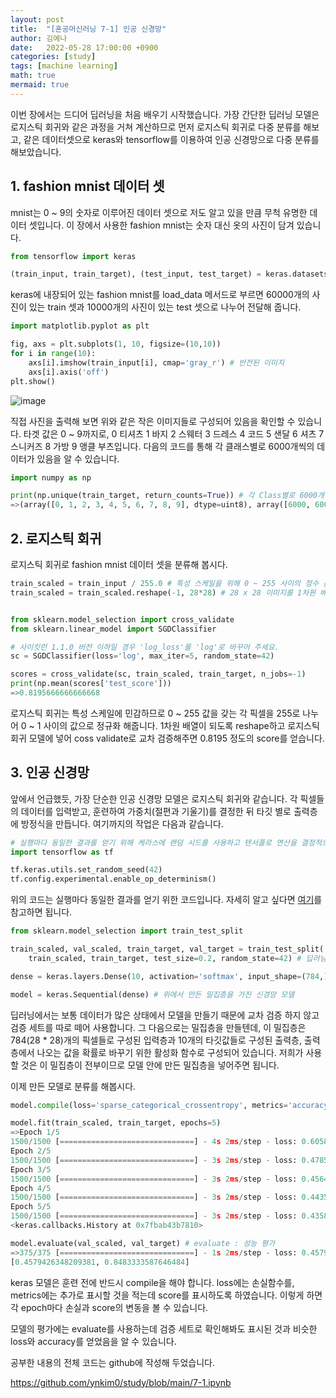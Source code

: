 ```yaml
---
layout: post
title:  "[혼공머신러닝 7-1] 인공 신경망"
author: 김예나
date:   2022-05-28 17:00:00 +0900
categories: [study]
tags: [machine learning]
math: true
mermaid: true
---
```



이번 장에서는 드디어 딥러닝을 처음 배우기 시작했습니다. 가장 간단한 딥러닝 모델은 로지스틱 회귀와 같은 과정을 거쳐 계산하므로 먼저 로지스틱 회귀로 다중 분류를 해보고, 같은 데이터셋으로 keras와 tensorflow를 이용하여 인공 신경망으로 다중 분류를 해보았습니다.


## 1\. fashion mnist 데이터 셋


mnist는 0 ~ 9의 숫자로 이루어진 데이터 셋으로 저도 알고 있을 만큼 무척 유명한 데이터 셋입니다. 이 장에서 사용한 fashion mnist는 숫자 대신 옷의 사진이 담겨 있습니다.


```python
from tensorflow import keras

(train_input, train_target), (test_input, test_target) = keras.datasets.fashion_mnist.load_data() # 패션 MNIST를 불러오는 load_data 함수는 데이터셋을 train과 test로 나누어 불러옴
```


keras에 내장되어 있는 fashion mnist를 load_data 메서드로 부르면 60000개의 사진이 있는 train 셋과 10000개의 사진이 있는 test 셋으로 나누어 전달해 줍니다.


```python
import matplotlib.pyplot as plt

fig, axs = plt.subplots(1, 10, figsize=(10,10))
for i in range(10):
    axs[i].imshow(train_input[i], cmap='gray_r') # 반전된 이미지
    axs[i].axis('off')
plt.show()
```


![image](https://user-images.githubusercontent.com/80688900/170817012-860f5b90-e79f-4c5f-b7ab-7dc4c0cf4955.png)


직접 사진을 출력해 보면 위와 같은 작은 이미지들로 구성되어 있음을 확인할 수 있습니다. 타겟 값은 0 ~ 9까지로, 0 티셔츠 1 바지 2 스웨터 3 드레스 4 코드 5 샌달 6 셔츠 7 스니커즈 8 가방 9 앵클 부츠입니다. 다음의 코드를 통해 각 클래스별로 6000개씩의 데이터가 있음을 알 수 있습니다.


```python
import numpy as np

print(np.unique(train_target, return_counts=True)) # 각 Class별로 6000개씩의 데이터
=>(array([0, 1, 2, 3, 4, 5, 6, 7, 8, 9], dtype=uint8), array([6000, 6000, 6000, 6000, 6000, 6000, 6000, 6000, 6000, 6000]))
```


## 2\. 로지스틱 회귀


로지스틱 회귀로 fashion mnist 데이터 셋을 분류해 봅시다.


```python
train_scaled = train_input / 255.0 # 특성 스케일을 위해 0 ~ 255 사이의 정수 값을 가지는 각 픽셀을 255로 나누어 줌 -> 0~1 사이의 값으로 정규화
train_scaled = train_scaled.reshape(-1, 28*28) # 28 x 28 이미지를 1차원 배열로


from sklearn.model_selection import cross_validate
from sklearn.linear_model import SGDClassifier

# 사이킷런 1.1.0 버전 이하일 경우 'log_loss'를 'log'로 바꾸어 주세요.
sc = SGDClassifier(loss='log', max_iter=5, random_state=42)

scores = cross_validate(sc, train_scaled, train_target, n_jobs=-1)
print(np.mean(scores['test_score']))
=>0.8195666666666668
```


로지스틱 회귀는 특성 스케일에 민감하므로 0 ~ 255 값을 갖는 각 픽셀을 255로 나누어 0 ~ 1 사이의 값으로 정규화 해줍니다. 1차원 배열이 되도록 reshape하고 로지스틱 회귀 모델에 넣어 coss validate로 교차 검증해주면 0.8195 정도의 score를 얻습니다.


## 3\. 인공 신경망


앞에서 언급했듯, 가장 단순한 인공 신경망 모델은 로지스틱 회귀와 같습니다. 각 픽셀들의 데이터를 입력받고, 훈련하여 가중치(절편과 기울기)를 결정한 뒤 타깃 별로 출력층에 방정식을 만듭니다. 여기까지의 작업은 다음과 같습니다.


```python
# 실행마다 동일한 결과를 얻기 위해 케라스에 랜덤 시드를 사용하고 텐서플로 연산을 결정적으로 만듭니다. 
import tensorflow as tf

tf.keras.utils.set_random_seed(42)
tf.config.experimental.enable_op_determinism()
```

위의 코드는 실행마다 동일한 결과를 얻기 위한 코드입니다. 자세히 알고 싶다면 [여기]를 참고하면 됩니다.


```python
from sklearn.model_selection import train_test_split

train_scaled, val_scaled, train_target, val_target = train_test_split(
    train_scaled, train_target, test_size=0.2, random_state=42) # 딥러닝에서는 대부분의 경우 데이터 셋이 충분히 크므로 검증 세트를 따로 떼어내어 사용

dense = keras.layers.Dense(10, activation='softmax', input_shape=(784,)) # 밀집층(뉴런 개수, 뉴런의 출력에 적용할 함수, 입력의 크기), 다중분류이므로 softmax를 활성화 함수로 사용함

model = keras.Sequential(dense) # 위에서 만든 밀집층을 가진 신경망 모델
```


딥러닝에서는 보통 데이터가 많은 상태에서 모델을 만들기 때문에 교차 검증 하지 않고 검증 세트를 따로 떼어 사용합니다. 그 다음으로는 밀집층을 만들텐데, 이 밀집층은 784(28 * 28)개의 픽셀들로 구성된 입력층과 10개의 타깃값들로 구성된 출력층, 출력층에서 나오는 값을 확률로 바꾸기 위한 활성화 함수로 구성되어 있습니다. 저희가 사용할 것은 이 밀집층이 전부이므로 모델 안에 만든 밀집층을 넣어주면 됩니다.


이제 만든 모델로 분류를 해봅시다.


```python
model.compile(loss='sparse_categorical_crossentropy', metrics='accuracy') # 케라스 모델은 훈련하기 전에 꼭 compile하는 단계를 거쳐야 함, categorical은 다중 분류, sparse은 음성 클래스의 타깃값을 1로 하여 계산함을 뜻함

model.fit(train_scaled, train_target, epochs=5)
=>Epoch 1/5
1500/1500 [==============================] - 4s 2ms/step - loss: 0.6058 - accuracy: 0.7932
Epoch 2/5
1500/1500 [==============================] - 3s 2ms/step - loss: 0.4785 - accuracy: 0.8385
Epoch 3/5
1500/1500 [==============================] - 3s 2ms/step - loss: 0.4564 - accuracy: 0.8471
Epoch 4/5
1500/1500 [==============================] - 3s 2ms/step - loss: 0.4435 - accuracy: 0.8539
Epoch 5/5
1500/1500 [==============================] - 3s 2ms/step - loss: 0.4358 - accuracy: 0.8551
<keras.callbacks.History at 0x7fbab43b7810>

model.evaluate(val_scaled, val_target) # evaluate : 성능 평가
=>375/375 [==============================] - 1s 2ms/step - loss: 0.4579 - accuracy: 0.8483
[0.4579426348209381, 0.8483333587646484]
```


keras 모델은 훈련 전에 반드시 compile을 해야 합니다. loss에는 손실함수를, metrics에는 추가로 표시할 것을 적는데 score를 표시하도록 하였습니다. 이렇게 하면 각 epoch마다 손실과 score의 변동을 볼 수 있습니다.


모델의 평가에는 evaluate를 사용하는데 검증 세트로 확인해봐도 표시된 것과 비슷한 loss와 accuracy를 얻었음을 알 수 있습니다.


공부한 내용의 전체 코드는 github에 작성해 두었습니다.

<https://github.com/ynkim0/study/blob/main/7-1.ipynb>


[여기]: https://www.tensorflow.org/api_docs/python/tf/config/experimental/enable_op_determinism